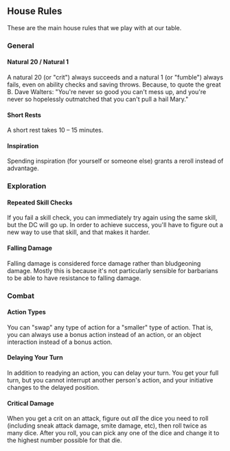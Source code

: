 ## House Rules

These are the main house rules that we play with at our table.


### General

#### Natural 20 / Natural 1

A natural 20 (or "crit") always succeeds and a natural 1 (or "fumble") always fails, even on ability
checks and saving throws.  Because, to quote the great B. Dave Walters: "You're never so good you
can't mess up, and you're never so hopelessly outmatched that you can't pull a hail Mary."

#### Short Rests

A short rest takes 10 – 15 minutes.

#### Inspiration

Spending inspiration (for yourself or someone else) grants a reroll instead of advantage.


### Exploration

#### Repeated Skill Checks

If you fail a skill check, you can immediately try again using the same skill, but the DC will go up.  In order to achieve success, you'll have to figure out a new way to use that skill, and that makes it harder.

#### Falling Damage

Falling damage is considered force damage rather than bludgeoning damage.  Mostly this is because it's not particularly sensible for barbarians to be able to have resistance to falling damage.


### Combat

#### Action Types

You can "swap" any type of action for a "smaller" type of action.  That is, you can always use a bonus action instead of an action, or an object interaction instead of a bonus action.

#### Delaying Your Turn

In addition to readying an action, you can delay your turn.  You get your full turn, but you cannot interrupt another person's action, and your initiative changes to the delayed position.

#### Critical Damage

When you get a crit on an attack, figure out _all_ the dice you need to roll (including sneak attack damage, smite damage, etc), then roll twice as many dice.  After you roll, you can pick any one of the dice and change it to the highest number possible for that die.
